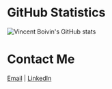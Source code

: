 # GitHub Statistics
![Vincent Boivin's GitHub stats](https://github-readme-stats.vercel.app/api?username=vboivin&show_icons=true&count_private=true&theme=tokyonight)

# Contact Me
[Email](mailto:vboivin04@gmail.com) | [LinkedIn](https://linkedin.com/in/vincentboivinmtl)
